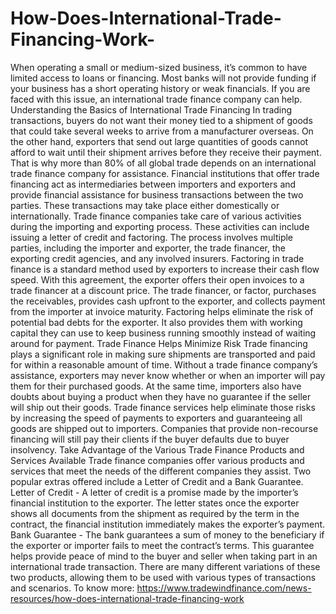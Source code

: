 # How-Does-International-Trade-Financing-Work-
When operating a small or medium-sized business, it’s common to have limited access to loans or financing. Most banks will not provide funding if your business has a short operating history or weak financials. If you are faced with this issue, an international trade finance company can help.  Understanding the Basics of International Trade Financing  In trading transactions, buyers do not want their money tied to a shipment of goods that could take several weeks to arrive from a manufacturer overseas. On the other hand, exporters that send out large quantities of goods cannot afford to wait until their shipment arrives before they receive their payment. That is why more than 80% of all global trade depends on an international trade finance company for assistance.  Financial institutions that offer trade financing act as intermediaries between importers and exporters and provide financial assistance for business transactions between the two parties. These transactions may take place either domestically or internationally.  Trade finance companies take care of various activities during the importing and exporting process. These activities can include issuing a letter of credit and factoring. The process involves multiple parties, including the importer and exporter, the trade financer, the exporting credit agencies, and any involved insurers.  Factoring in trade finance is a standard method used by exporters to increase their cash flow speed. With this agreement, the exporter offers their open invoices to a trade financer at a discount price. The trade financer, or factor, purchases the receivables, provides cash upfront to the exporter, and collects payment from the importer at invoice maturity. Factoring helps eliminate the risk of potential bad debts for the exporter. It also provides them with working capital they can use to keep business running smoothly instead of waiting around for payment.  Trade Finance Helps Minimize Risk  Trade financing plays a significant role in making sure shipments are transported and paid for within a reasonable amount of time.  Without a trade finance company’s assistance, exporters may never know whether or when an importer will pay them for their purchased goods. At the same time, importers also have doubts about buying a product when they have no guarantee if the seller will ship out their goods.  Trade finance services help eliminate those risks by increasing the speed of payments to exporters and guaranteeing all goods are shipped out to importers. Companies that provide non-recourse financing will still pay their clients if the buyer defaults due to buyer insolvency.  Take Advantage of the Various Trade Finance Products and Services Available  Trade finance companies offer various products and services that meet the needs of the different companies they assist. Two popular extras offered include a Letter of Credit and a Bank Guarantee.  Letter of Credit - A letter of credit is a promise made by the importer’s financial institution to the exporter. The letter states once the exporter shows all documents from the shipment as required by the term in the contract, the financial institution immediately makes the exporter’s payment. Bank Guarantee - The bank guarantees a sum of money to the beneficiary if the exporter or importer fails to meet the contract’s terms. This guarantee helps provide peace of mind to the buyer and seller when taking part in an international trade transaction. There are many different variations of these two products, allowing them to be used with various types of transactions and scenarios. To know more: https://www.tradewindfinance.com/news-resources/how-does-international-trade-financing-work
